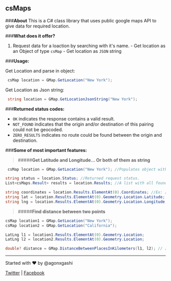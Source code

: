 ## csMaps

###**About**
This is a C# class library that uses public google maps API to give data for required location.

###**What does it offer?**
   1. Request data for a loaction by searching with it's name.
    - Get location as an Object of type `csMap`
    - Get location as `JSON` string
   

###**Usage:**

Get Location and parse in object:
 ```C#  
  csMap location = GMap.GetLocation("New York");
```

Get Location as Json string:
 ```C#  
  string location = GMap.GetLocationJsonString("New York");
```

###**Returned status codes:**


   - `OK` indicates the response contains a valid result.
   - `NOT_FOUND` indicates that the origin and/or destination of this pairing could not be geocoded.
   - `ZERO_RESULTS` indicates no route could be found between the origin and destination.


###**Some of most important features:**

>#####**Get Latitude and Longitude... Or both of them as string**

 ```C#  
  csMap location = GMap.GetLocation("New York"); //Populates object with data

 string status = location.Status; //Returned request status. 
 List<csMaps.Result> results = location.Results; //A list with all founded results
 
 string coordinates = location.Results.ElementAt(0).Coordinates; //Ex: [ 40.7127837 -74.0059413 ]
 string lat = location.Results.ElementAt(0).Geometry.Location.Latitude; // Ex: [ 40.7127837 ]
 string lng = location.Results.ElementAt(0).Geometry.Location.Longitude; // Ex: [ -74.0059413 ]
```
>#####**Find distance between two points**


```C#
csMap location1 = GMap.GetLocation("New York");
csMap location2 = GMap.GetLocation("California");

LatLng l1 = location1.Results.ElementAt(0).Geometry.Location;
LatLng l2 = location2.Results.ElementAt(0).Geometry.Location;

double? distance = GMap.DistanceBetweenPlacesInKilometers(l1, l2); // [ 3923.11 ]
```


__________________________________


Started with :heart: by @agonxgashi

[Twitter](https://www.twitter.com/agonxgashi) | [Facebook](https://www.facebook.com/agonxgashi)
